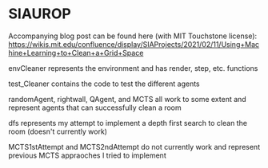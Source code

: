 # SIAUROP

Accompanying blog post can be found here (with MIT Touchstone license): https://wikis.mit.edu/confluence/display/SIAProjects/2021/02/11/Using+Machine+Learning+to+Clean+a+Grid+Space

envCleaner represents the environment and has render, step, etc. functions

test_Cleaner contains the code to test the different agents

randomAgent, rightwall, QAgent, and MCTS all work to some extent and represent agents that can successfully clean a room

dfs represents my attempt to implement a depth first search to clean the room (doesn't currently work)

MCTS1stAttempt and MCTS2ndAttempt do not currently work and represent previous MCTS appraoches I tried to implement
